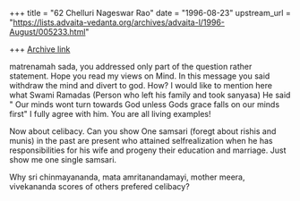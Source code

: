 +++
title = "62 Chelluri Nageswar Rao"
date = "1996-08-23"
upstream_url = "https://lists.advaita-vedanta.org/archives/advaita-l/1996-August/005233.html"

+++
[Archive link](https://lists.advaita-vedanta.org/archives/advaita-l/1996-August/005233.html)

matrenamah
sada, you addressed only part of the question rather statement.   Hope you
read my views on Mind.   In this message you said withdraw the mind and
divert to god. How? I would like to mention here what Swami Ramadas (Person
who left his family and took sanyasa)    He said " Our minds wont turn
towards God unless Gods grace falls on our minds first"    I fully agree with
him.   You are all living examples!

Now about celibacy.   Can you show One samsari (foregt about rishis and
munis) in the past are present who attained selfrealization when he has
responsibilities for his wife and progeny their education and marriage.  Just
show me one single samsari.

Why sri chinmayananda, mata amritanandamayi, mother meera, vivekananda scores
of others prefered celibacy?

